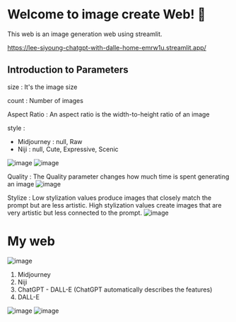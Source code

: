# Welcome to image create Web! 👋
This web is an image generation web using streamlit.

https://lee-siyoung-chatgpt-with-dalle-home-emrw1u.streamlit.app/
## Introduction to Parameters
size : It's the image size

count : Number of images

Aspect Ratio : An aspect ratio is the width-to-height ratio of an image

style :
- Midjourney : null, Raw
- Niji : null, Cute, Expressive, Scenic

![image](https://github.com/Lee-Siyoung/chatgpt-wiht-dalle/assets/57993534/0937cf42-e9d8-4d1e-a0dc-10d54c75163f)
![image](https://github.com/Lee-Siyoung/chatgpt-wiht-dalle/assets/57993534/043e4fd2-dc41-4cc3-b5cb-76b9be90b541)

Quality : The Quality parameter changes how much time is spent generating an image
![image](https://github.com/Lee-Siyoung/chatgpt-wiht-dalle/assets/57993534/3ff92b91-351b-4792-b0aa-e383fd67916c)

Stylize : Low stylization values produce images that closely match the prompt but are less artistic. High stylization values create images that are very artistic but less connected to the prompt.
![image](https://github.com/Lee-Siyoung/chatgpt-wiht-dalle/assets/57993534/071b2dda-6380-433f-bb02-69338c32bf8e)

# My web
![image](https://github.com/Lee-Siyoung/chatgpt-wiht-dalle/assets/57993534/3ec36d8e-9027-4066-96fb-ae5180b9fac2)

1. Midjourney
2. Niji
3. ChatGPT - DALL-E (ChatGPT automatically describes the features)
4. DALL-E

![image](https://github.com/Lee-Siyoung/chatgpt-wiht-dalle/assets/57993534/c770b665-5316-41ae-80e8-cce538f2798e)
![image](https://github.com/Lee-Siyoung/chatgpt-wiht-dalle/assets/57993534/4bf66d01-36f2-4d66-9165-13834afb2133)
